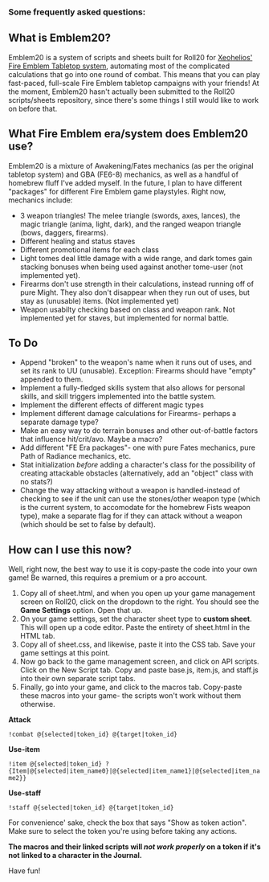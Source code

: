 ### Some frequently asked questions: ###

## What is Emblem20? ##

Emblem20 is a system of scripts and sheets built for Roll20 for [Xeohelios' Fire Emblem Tabletop system](https://reddit.com/user/xeohelios), automating most of the complicated calculations that go into one round of combat. This means that you can play fast-paced, full-scale Fire Emblem tabletop campaigns with your friends! At the moment, Emblem20 hasn't actually been submitted to the Roll20 scripts/sheets repository, since there's some things I still would like to work on before that.

## What Fire Emblem era/system does Emblem20 use? ##

Emblem20 is a mixture of Awakening/Fates mechanics (as per the original tabletop system) and GBA (FE6-8) mechanics, as well as a handful of homebrew fluff I've added myself. In the future, I plan to have different "packages" for different Fire Emblem game playstyles. Right now, mechanics include:
- 3 weapon triangles! The melee triangle (swords, axes, lances), the magic triangle (anima, light, dark), and the ranged weapon triangle (bows, daggers, firearms).
- Different healing and status staves
- Different promotional items for each class
- Light tomes deal little damage with a wide range, and dark tomes gain stacking bonuses when being used against another tome-user (not implemented yet).
- Firearms don't use strength in their calculations, instead running off of pure Might. They also don't disappear when they run out of uses, but stay as (unusable) items. (Not implemented yet)
- Weapon usabilty checking based on class and weapon rank. Not implemented yet for staves, but implemented for normal battle. 

## To Do ##

- Append "broken" to the weapon's name when it runs out of uses, and set its rank to UU (unusable). Exception: Firearms should have "empty" appended to them.
- Implement a fully-fledged skills system that also allows for personal skills, and skill triggers implemented into the battle system.
- Implement the different effects of different magic types
- Implement different damage calculations for Firearms- perhaps a separate damage type?
- Make an easy way to do terrain bonuses and other out-of-battle factors that influence hit/crit/avo. Maybe a macro?
- Add different "FE Era packages"- one with pure Fates mechanics, pure Path of Radiance mechanics, etc.
- Stat initialization *before* adding a character's class for the possibility of creating attackable obstacles (alternatively, add an "object" class with no stats?)
- Change the way attacking without a weapon is handled-instead of checking to see if the unit can use the stones/other weapon type (which is the current system, to accomodate for the homebrew Fists weapon type), make a separate flag for if they can attack without a weapon (which should be set to false by default).

## How can I use this now? ##

Well, right now, the best way to use it is copy-paste the code into your own game! Be warned, this requires a premium or a pro account.

1. Copy all of sheet.html, and when you open up your game management screen on Roll20, click on the dropdown to the right. You should see the **Game Settings** option. Open that up.
2. On your game settings, set the character sheet type to **custom sheet**. This will open up a code editor. Paste the entirety of sheet.html in the HTML tab.
3. Copy all of sheet.css, and likewise, paste it into the CSS tab. Save your game settings at this point.
4. Now go back to the game management screen, and click on API scripts. Click on the New Script tab. Copy and paste base.js, item.js, and staff.js into their own separate script tabs.
5. Finally, go into your game, and click to the macros tab. Copy-paste these macros into your game- the scripts won't work without them otherwise.

**Attack**

`!combat @{selected|token_id} @{target|token_id}`

**Use-item**

`!item @{selected|token_id} ?{Item|@{selected|item_name0}|@{selected|item_name1}|@{selected|item_name2}}`

**Use-staff**

`!staff @{selected|token_id} @{target|token_id}`

For convenience' sake, check the box that says "Show as token action". Make sure to select the token you're using before taking any actions.

**The macros and their linked scripts will *not work properly* on a token if it's not linked to a character in the Journal.**

Have fun!
